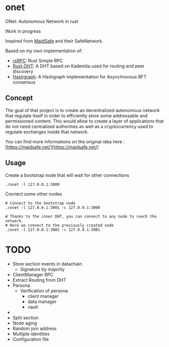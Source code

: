 # onet
ONet: Autonomous Network in rust

Work in progress

Inspired from [MaidSafe](https://maidsafe.net/) and their SafeNetwork.

Based on my own implementation of:

- [rsRPC](https://github.com/Champii/rsrpc): Rust Simple RPC
- [Rust-DHT](https://github.com/Champii/rust-dht): A DHT based on Kademlia used for routing and peer discovery
- [Hashgraph](https://github.com/Champii/hashgraph): A Hashgraph implementation for Asynchronous BFT consensus

## Concept

The goal of that project is to create an decentralized autonomous network that regulate itself 
in order to efficiently store some addressable and permissioned content.
This would allow to create a layer of applications that do not need centralized authorities
as well as a cryptocurrency used to regulate exchanges inside that network.

You can find more informations on the original idea here : [https://maidsafe.net/](https://maidsafe.net/)

## Usage

Create a bootstrap node that will wait for other connections

```
./onet -l 127.0.0.1:3000
```

Connect some other nodes

```
# Connect to the bootstrap node
./onet -l 127.0.0.1:3001 -c 127.0.0.1:3000

# Thanks to the inner DHT, you can connect to any node to reach the network.
# Here we connect to the previously created node
./onet -l 127.0.0.1:3002 -c 127.0.0.1:3001
```


# TODO

- Store section events in datachain
  - Signature by majority
- ClientManager RPC
- Extract Routing from DHT
- Persona
  - Verification of persona
    - client manager
    - data manager 
    - vault
- 
- Split section
- Node aging
- Random join address
- Multiple identities
- Configuration file

